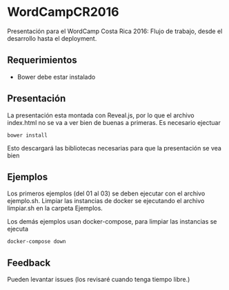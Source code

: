 # WordCampCR2016
Presentación para el WordCamp Costa Rica 2016: Flujo de trabajo, desde el desarrollo hasta el deployment.

## Requerimientos
* Bower debe estar instalado

## Presentación
La presentación esta montada con Reveal.js, por lo que el archivo index.html no se va a ver bien de buenas a primeras.
Es necesario ejectuar

```
bower install
```

Esto descargará las bibliotecas necesarias para que la presentación se vea bien

## Ejemplos
Los primeros ejemplos (del 01 al 03) se deben ejecutar con el archivo ejemplo.sh. Limpiar las instancias de docker se
ejecutando el archivo limpiar.sh en la carpeta Ejemplos.

Los demás ejemplos usan docker-compose, para limpiar las instancias se ejecuta 

```
docker-compose down
```

## Feedback
Pueden levantar issues (los revisaré cuando tenga tiempo libre.)
